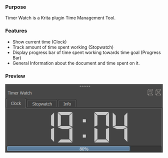 ### Purpose

Timer Watch is a Krita plugin Time Management Tool.

### Features

* Show current time (Clock)
* Track amount of time spent working (Stopwatch)
* Display progress bar of time spent working towards time goal (Progress Bar)
* General Information about the document and time spent on it.


### Preview
![Picture](https://raw.githubusercontent.com/EyeOdin/timer_watch/master/timer_watch/Previews/timer_watch_preview_clock.png)
